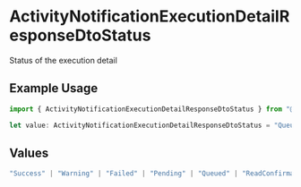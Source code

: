 # ActivityNotificationExecutionDetailResponseDtoStatus

Status of the execution detail

## Example Usage

```typescript
import { ActivityNotificationExecutionDetailResponseDtoStatus } from "@novu/api/models/components";

let value: ActivityNotificationExecutionDetailResponseDtoStatus = "Queued";
```

## Values

```typescript
"Success" | "Warning" | "Failed" | "Pending" | "Queued" | "ReadConfirmation"
```